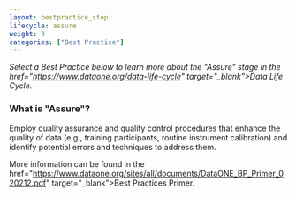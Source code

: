 ```yaml
---
layout: bestpractice_step
lifecycle: assure
weight: 3
categories: ["Best Practice"]
---
```


*Select a Best Practice below to learn more about the "Assure" stage in the  href="https://www.dataone.org/data-life-cycle" target="_blank">Data Life Cycle</a>.*

### What is "Assure"?

Employ quality assurance and quality control procedures that enhance the quality of data (e.g., training participants, routine instrument calibration) and identify potential errors and techniques to address them.

More information can be found in the href="https://www.dataone.org/sites/all/documents/DataONE_BP_Primer_020212.pdf" target="_blank">Best Practices Primer</a>.
